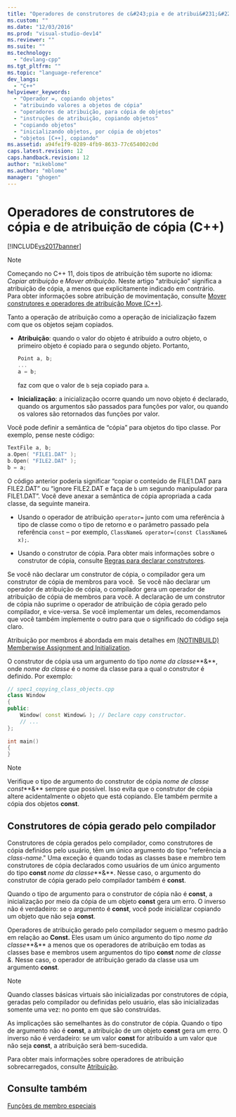 ```yaml
---
title: "Operadores de construtores de c&#243;pia e de atribui&#231;&#227;o de c&#243;pia (C++) | Microsoft Docs"
ms.custom: ""
ms.date: "12/03/2016"
ms.prod: "visual-studio-dev14"
ms.reviewer: ""
ms.suite: ""
ms.technology: 
  - "devlang-cpp"
ms.tgt_pltfrm: ""
ms.topic: "language-reference"
dev_langs: 
  - "C++"
helpviewer_keywords: 
  - "Operador =, copiando objetos"
  - "atribuindo valores a objetos de cópia"
  - "operadores de atribuição, para cópia de objetos"
  - "instruções de atribuição, copiando objetos"
  - "copiando objetos"
  - "inicializando objetos, por cópia de objetos"
  - "objetos [C++], copiando"
ms.assetid: a94fe1f9-0289-4fb9-8633-77c654002c0d
caps.latest.revision: 12
caps.handback.revision: 12
author: "mikeblome"
ms.author: "mblome"
manager: "ghogen"
---
```

# Operadores de construtores de c&#243;pia e de atribui&#231;&#227;o de c&#243;pia (C++)
[!INCLUDE[vs2017banner](../assembler/inline/includes/vs2017banner.md)]

> [!NOTE]
>  Começando no C\+\+ 11, dois tipos de atribuição têm suporte no idioma: *Copiar atribuição* e *Mover atribuição*.  Neste artigo "atribuição" significa a atribuição de cópia, a menos que explicitamente indicado em contrário.  Para obter informações sobre atribuição de movimentação, consulte [Mover construtores e operadores de atribuição Move \(C\+\+\)](http://msdn.microsoft.com/pt-br/1442de5f-37a5-42a1-83a6-ec9cfe0414db).  
>   
>  Tanto a operação de atribuição como a operação de inicialização fazem com que os objetos sejam copiados.  
  
-   **Atribuição**: quando o valor do objeto é atribuído a outro objeto, o primeiro objeto é copiado para o segundo objeto.  Portanto,  
  
    ```cpp  
    Point a, b;  
    ...  
    a = b;  
    ```  
  
     faz com que o valor de `b` seja copiado para `a`.  
  
-   **Inicialização**: a inicialização ocorre quando um novo objeto é declarado, quando os argumentos são passados para funções por valor, ou quando os valores são retornados das funções por valor.  
  
 Você pode definir a semântica de “cópia” para objetos do tipo classe.  Por exemplo, pense neste código:  
  
```cpp  
TextFile a, b;  
a.Open( "FILE1.DAT" );  
b.Open( "FILE2.DAT" );  
b = a;  
```  
  
 O código anterior poderia significar “copiar o conteúdo de FILE1.DAT para FILE2.DAT” ou “ignore FILE2.DAT e faça de `b` um segundo manipulador para FILE1.DAT”. Você deve anexar a semântica de cópia apropriada a cada classe, da seguinte maneira.  
  
-   Usando o operador de atribuição `operator=` junto com uma referência à tipo de classe como o tipo de retorno e o parâmetro passado pela referência `const` – por exemplo, `ClassName& operator=(const ClassName& x);`.  
  
-   Usando o construtor de cópia.  Para obter mais informações sobre o construtor de cópia, consulte [Regras para declarar construtores](../misc/rules-for-declaring-constructors.md).  
  
 Se você não declarar um construtor de cópia, o compilador gera um construtor de cópia de membros para você.  Se você não declarar um operador de atribuição de cópia, o compilador gera um operador de atribuição de cópia de membros para você. A declaração de um construtor de cópia não suprime o operador de atribuição de cópia gerado pelo compilador, e vice\-versa.  Se você implementar um deles, recomendamos que você também implemente o outro para que o significado do código seja claro.  
  
 Atribuição por membros é abordada em mais detalhes em [\(NOTINBUILD\) Memberwise Assignment and Initialization](http://msdn.microsoft.com/pt-br/94048213-8b49-4416-8069-b1b7a6f271f9).  
  
 O construtor de cópia usa um argumento do tipo *nome da classe***&**, onde *nome da classe* é o nome da classe para a qual o construtor é definido.  Por exemplo:  
  
```cpp  
// spec1_copying_class_objects.cpp  
class Window  
{  
public:  
    Window( const Window& ); // Declare copy constructor.  
    // ...  
};  
  
int main()  
{  
}  
```  
  
> [!NOTE]
>  Verifique o tipo de argumento do construtor de cópia *nome de classe const***&** sempre que possível.  Isso evita que o construtor de cópia altere acidentalmente o objeto que está copiando.  Ele também permite a cópia dos objetos **const**.  
  
## Construtores de cópia gerado pelo compilador  
 Construtores de cópia gerados pelo compilador, como construtores de cópia definidos pelo usuário, têm um único argumento do tipo "referência a *class\-name*." Uma exceção é quando todas as classes base e membro tem construtores de cópia declarados como usuários de um único argumento do tipo **const** *nome da classe***&**.  Nesse caso, o argumento do construtor de cópia gerado pelo compilador também é **const**.  
  
 Quando o tipo de argumento para o construtor de cópia não é **const**, a inicialização por meio da cópia de um objeto **const** gera um erro.  O inverso não é verdadeiro: se o argumento é **const**, você pode inicializar copiando um objeto que não seja **const**.  
  
 Operadores de atribuição gerado pelo compilador seguem o mesmo padrão em relação ao **Const.** Eles usam um único argumento do tipo *nome da classe***&** a menos que os operadores de atribuição em todas as classes base e membros usem argumentos do tipo **const** *nome de classe &.* Nesse caso, o operador de atribuição gerado da classe usa um argumento **const**.  
  
> [!NOTE]
>  Quando classes básicas virtuais são inicializadas por construtores de cópia, geradas pelo compilador ou definidas pelo usuário, elas são inicializadas somente uma vez: no ponto em que são construídas.  
  
 As implicações são semelhantes às do construtor de cópia.  Quando o tipo de argumento não é **const**, a atribuição de um objeto **const** gera um erro.  O inverso não é verdadeiro: se um valor **const** for atribuído a um valor que não seja **const**, a atribuição será bem\-sucedida.  
  
 Para obter mais informações sobre operadores de atribuição sobrecarregados, consulte [Atribuição](../cpp/assignment.md).  
  
## Consulte também  
 [Funções de membro especiais](../misc/special-member-functions-cpp.md)